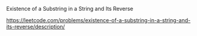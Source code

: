Existence of a Substring in a String and Its Reverse


https://leetcode.com/problems/existence-of-a-substring-in-a-string-and-its-reverse/description/

